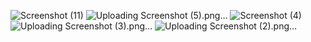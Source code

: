 ![Screenshot (11)](https://github.com/user-attachments/assets/ad8d0ca7-cc69-450e-9a55-80078e547f27)
![Uploading Screenshot (5).png…]()
![Screenshot (4)](https://github.com/user-attachments/assets/b8bb27e1-b5e5-4b86-a904-7d01dd502e74)
![Uploading Screenshot (3).png…]()
![Uploading Screenshot (2).png…]()
